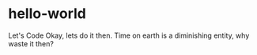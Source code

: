 # hello-world
Let's Code
Okay, lets do it then. 
Time on earth is a diminishing entity, why waste it then?
